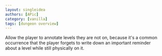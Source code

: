 ```yaml
---
layout: singleidea
authors: [APic]
category: [vanilla]
tags: [dungeon overview]
---
```

Allow the player to annotate levels they are not on, because it's a common
occurrence that the player forgets to write down an important reminder about a
level while still physically on it.
